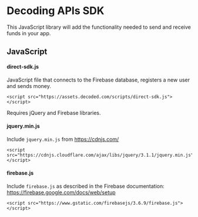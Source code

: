 Decoding APIs SDK
=========================

This JavaScript library will add the functionality needed to send and receive funds in your app.

## JavaScript

#### direct-sdk.js

JavaScript file that connects to the Firebase database, registers a new user and sends money.

```
<script src="https://assets.decoded.com/scripts/direct-sdk.js"></script>
```

Requires jQuery and Firebase libraries.

#### jquery.min.js

Include `jquery.min.js` from https://cdnjs.com/

```
<script src="https://cdnjs.cloudflare.com/ajax/libs/jquery/3.1.1/jquery.min.js"></script>
```

#### firebase.js

Include `firebase.js` as described in the Firebase documentation: https://firebase.google.com/docs/web/setup 
```
<script src="https://www.gstatic.com/firebasejs/3.6.9/firebase.js"></script>
```
